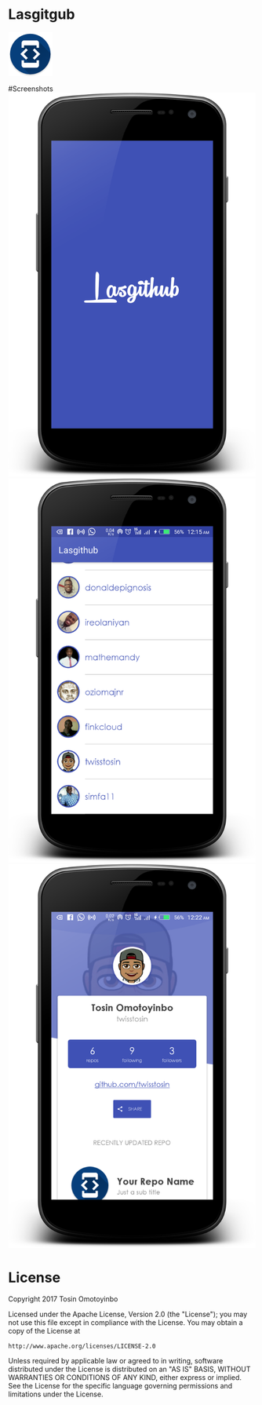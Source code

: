 # Lasgitgub
![alt tag](https://github.com/twisstosin/Andela-ALC-Challenge/blob/master/app/src/main/res/mipmap-hdpi/ic_launcher.png)

#Screenshots
![alt tag](https://github.com/twisstosin/Andela-ALC-Challenge/blob/master/app/src/main/res/drawable/screenshot.png)
![alt tag](https://github.com/twisstosin/Andela-ALC-Challenge/blob/master/app/src/main/res/drawable/screenshot_2.png)
![alt tag](https://github.com/twisstosin/Andela-ALC-Challenge/blob/master/app/src/main/res/drawable/screenshot_3.png)

# License

Copyright 2017 Tosin Omotoyinbo

Licensed under the Apache License, Version 2.0 (the "License");
you may not use this file except in compliance with the License.
You may obtain a copy of the License at

    http://www.apache.org/licenses/LICENSE-2.0

Unless required by applicable law or agreed to in writing, software
distributed under the License is distributed on an "AS IS" BASIS,
WITHOUT WARRANTIES OR CONDITIONS OF ANY KIND, either express or implied.
See the License for the specific language governing permissions and
limitations under the License.